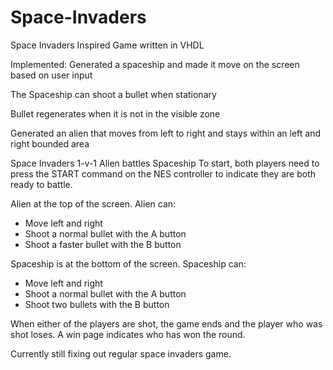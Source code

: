 # Space-Invaders
Space Invaders Inspired Game written in VHDL

Implemented:
Generated a spaceship and made it move on the screen based on user input

The Spaceship can shoot a bullet when stationary

Bullet regenerates when it is not in the visible zone

Generated an alien that moves from left to right and stays within an left and right bounded area

Space Invaders 1-v-1
Alien battles Spaceship
To start, both players need to press the START command on the NES controller to indicate they are both ready to battle.

Alien at the top of the screen.
Alien can:
- Move left and right
- Shoot a normal bullet with the A button
- Shoot a faster bullet with the B button

Spaceship is at the bottom of the screen.
Spaceship can:
- Move left and right
- Shoot a normal bullet with the A button
- Shoot two bullets with the B button

When either of the players are shot, the game ends and the player who was shot loses. 
A win page indicates who has won the round. 

Currently still fixing out regular space invaders game. 
